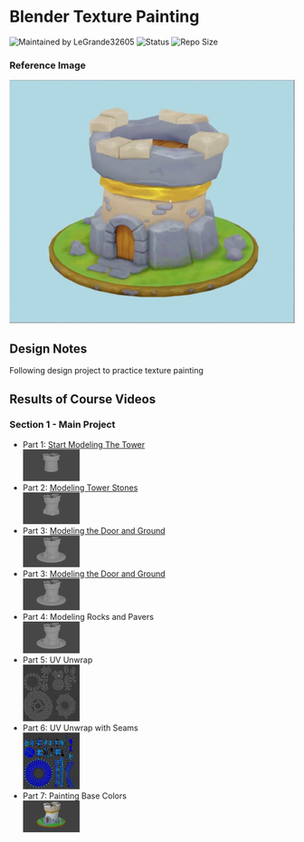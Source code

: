 # Blender Texture Painting


![Maintained by LeGrande32605](https://img.shields.io/static/v1?label=Maintained%20by&message=LeGrande32605&color=blue)
![Status](https://img.shields.io/static/v1?label=Status&message=Work%20In%20Progress&color=yellow)
![Repo Size](https://img.shields.io/github/repo-size/legrande32605/GameDev-Blender-Texture-Painting)

### Reference Image
![Turret](./Reference%20Images/references-final-turret.png)

## Design Notes
Following design project to practice texture painting


## Results of Course Videos
### Section 1 - Main Project
- Part 1: [Start Modeling The Tower](./Instructions/Start%20Modeling%20the%20Tower.md)   
[![Start Modeling The Tower](./Renders/Thumb%20-%20Start%20Modeling%20the%20Tower.png)](./Renders/Start%20Modeling%20the%20Tower.png)
- Part 2: [Modeling Tower Stones](./Instructions/Modeling%20Tower%20Stones.md)   
[![Modeling Tower Stones](./Renders/Thumb%20-%20Modeling%20Tower%20Stones.png)](./Renders/Modeling%20Tower%20Stones.png)
- Part 3: [Modeling the Door and Ground](./Instructions/Modeling%20the%20Door%20and%20Ground.md)   
[![Modeling the Door and Ground](./Renders/Thumb%20-%20Modeling%20the%20Door%20and%20Ground.png)](./Renders/Modeling%20the%20Door%20and%20Ground.png)
- Part 3: [Modeling the Door and Ground](./Instructions/Modeling%20the%20Door%20and%20Ground.md)   
[![Modeling the Door and Ground](./Renders/Thumb%20-%20Modeling%20the%20Door%20and%20Ground.png)](./Renders/Modeling%20the%20Door%20and%20Ground.png)
- Part 4: Modeling Rocks and Pavers  
[![Modeling Rocks and Pavers](./Renders/Thumb%20-%20Stones%20and%20Pavers.png)](./Renders/Stones%20and%20Pavers.png)
- Part 5: UV Unwrap  
[![UV Unwrap](./Renders/Thumb%20-%20UVUnwrap.png)](./Renders/UVUnwrap.PNG)
- Part 6: UV Unwrap with Seams  
[![UV Unwrap with Seams](./Renders/Thumb%20-%20UVUnwrap%20Seams.png)](./Renders/UVUnwrap%20Seams.PNG)
- Part 7: Painting Base Colors  
[![Painting Base Colors](./Renders/Thumb%20-%20Painting%20Base%20Colors.png)](./Renders/Painting%20Base%20Colors.PNG)